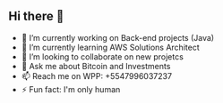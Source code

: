 ## Hi there 👋
- 🔭 I’m currently working on Back-end projects (Java)
- 🌱 I’m currently learning AWS Solutions Architect
- 👯 I’m looking to collaborate on new projetcs
- 💬 Ask me about Bitcoin and Investments
- 📫 Reach me on WPP: +5547996037237
- ⚡ Fun fact: I'm only human
